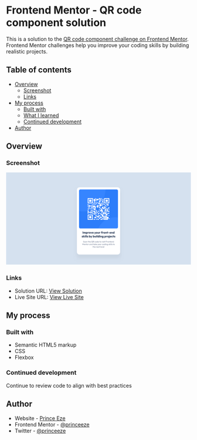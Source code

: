 # Frontend Mentor - QR code component solution

This is a solution to the [QR code component challenge on Frontend Mentor](https://www.frontendmentor.io/challenges/qr-code-component-iux_sIO_H). Frontend Mentor challenges help you improve your coding skills by building realistic projects. 

## Table of contents

- [Overview](#overview)
  - [Screenshot](#screenshot)
  - [Links](#links)
- [My process](#my-process)
  - [Built with](#built-with)
  - [What I learned](#what-i-learned)
  - [Continued development](#continued-development)
- [Author](#author)



## Overview

### Screenshot

![](./images/screenshot.png)


### Links

- Solution URL: [View Solution](https://github.com/princeeze/qr-code-component-main)
- Live Site URL: [View Live Site](https://main--princeeze-qrcode.netlify.app/)

## My process

### Built with

- Semantic HTML5 markup
- CSS
- Flexbox

### Continued development

Continue to review code to align with best practices

## Author

- Website - [Prince Eze](princeeze.webflow.io)
- Frontend Mentor - [@princeeze](https://www.frontendmentor.io/profile/princeeze)
- Twitter - [@princeeze](https://www.twitter.com/princeeze)
